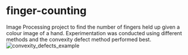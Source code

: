 # finger-counting
Image Processing project to find the number of fingers held up given a colour image of a hand. Experimentation was conducted using different methods and the convexity defect method performed best.
![convexity_defects_example](https://user-images.githubusercontent.com/60894050/129353563-b1d880ee-6149-497d-9f7a-ba41e565ce35.png)
